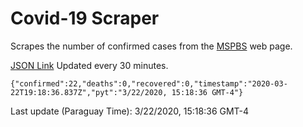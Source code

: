 # Covid-19 Scraper

Scrapes the number of confirmed cases from the [MSPBS](https://www.mspbs.gov.py/covid-19.php) web page.

[JSON Link](https://jmayalag.github.io/covid19-scrape/cases.json)
Updated every 30 minutes.
```
{"confirmed":22,"deaths":0,"recovered":0,"timestamp":"2020-03-22T19:18:36.837Z","pyt":"3/22/2020, 15:18:36 GMT-4"}
```
Last update (Paraguay Time): 3/22/2020, 15:18:36 GMT-4